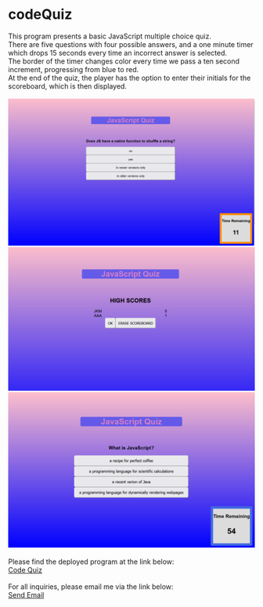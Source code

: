 # codeQuiz

This program presents a basic JavaScript multiple choice quiz.<br>
There are five questions with four possible answers, and a one minute timer which drops 15 seconds every time an incorrect answer is selected.<br>
The border of the timer changes color every time we pass a ten second increment, progressing from blue to red.<br>
At the end of the quiz, the player has the option to enter their initials for the scoreboard, which is then displayed.<br><br>
 <img src="./assets/images/Capture2.PNG" alt="another quiz image" ><br>
 <img src="./assets/images/Capture3.PNG" alt="scoreboard image" ><img src="./assets/images/Capture.PNG" alt="quiz image" ><br><br>
 Please find the deployed program at the link below:<br>
<a href="https://nialvo.github.io/codeQuiz/">Code Quiz</a>
<br><br>
 For all inquiries, please email me via the link below:<br>
 <a href = "mailto: pilibili@protonmail.com">Send Email</a> 

